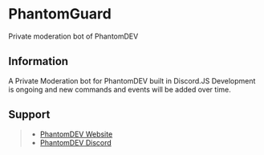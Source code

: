 # PhantomGuard
 Private moderation bot of PhantomDEV

## Information
A Private Moderation bot for PhantomDEV built in Discord.JS
Development is ongoing and new commands and events will be added over time.

## Support

>- <a href=https://PhantomDEV.Enjin.com>PhantomDEV Website</a>
>- <a href=https://discord.gg/9R5GBe2>PhantomDEV Discord</a>
